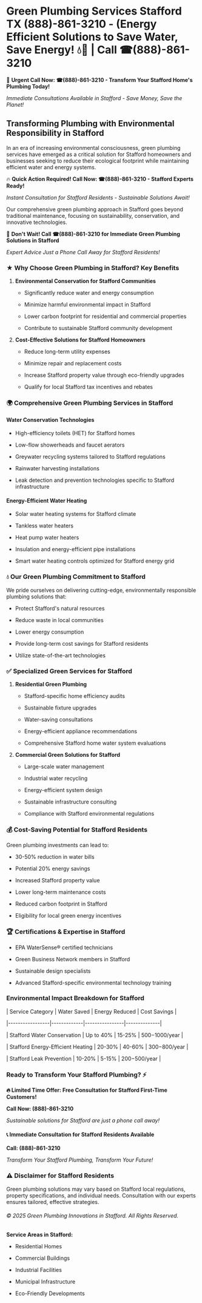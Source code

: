 # Green Plumbing Services Stafford TX (888)-861-3210 - (Energy Efficient Solutions to Save Water, Save Energy! 💧🌿 | Call ☎(888)-861-3210

🚨 **Urgent Call Now: ☎(888)-861-3210 - Transform Your Stafford Home's Plumbing Today!**
*Immediate Consultations Available in Stafford - Save Money, Save the Planet!*

## Transforming Plumbing with Environmental Responsibility in Stafford

In an era of increasing environmental consciousness, green plumbing services have emerged as a critical solution for Stafford homeowners and businesses seeking to reduce their ecological footprint while maintaining efficient water and energy systems. 

🔥 **Quick Action Required! Call Now: ☎(888)-861-3210 - Stafford Experts Ready!**
*Instant Consultation for Stafford Residents - Sustainable Solutions Await!*

Our comprehensive green plumbing approach in Stafford goes beyond traditional maintenance, focusing on sustainability, conservation, and innovative technologies.

🚨 **Don't Wait! Call ☎(888)-861-3210 for Immediate Green Plumbing Solutions in Stafford**
*Expert Advice Just a Phone Call Away for Stafford Residents!*

### ★ Why Choose Green Plumbing in Stafford? Key Benefits

1. **Environmental Conservation for Stafford Communities** 
   - Significantly reduce water and energy consumption
   - Minimize harmful environmental impact in Stafford
   - Lower carbon footprint for residential and commercial properties
   - Contribute to sustainable Stafford community development

2. **Cost-Effective Solutions for Stafford Homeowners** 
   - Reduce long-term utility expenses
   - Minimize repair and replacement costs
   - Increase Stafford property value through eco-friendly upgrades
   - Qualify for local Stafford tax incentives and rebates

### 🌍 Comprehensive Green Plumbing Services in Stafford

#### Water Conservation Technologies
- High-efficiency toilets (HET) for Stafford homes
- Low-flow showerheads and faucet aerators
- Greywater recycling systems tailored to Stafford regulations
- Rainwater harvesting installations
- Leak detection and prevention technologies specific to Stafford infrastructure

#### Energy-Efficient Water Heating
- Solar water heating systems for Stafford climate
- Tankless water heaters
- Heat pump water heaters
- Insulation and energy-efficient pipe installations
- Smart water heating controls optimized for Stafford energy grid

### 💧 Our Green Plumbing Commitment to Stafford

We pride ourselves on delivering cutting-edge, environmentally responsible plumbing solutions that:
- Protect Stafford's natural resources
- Reduce waste in local communities
- Lower energy consumption
- Provide long-term cost savings for Stafford residents
- Utilize state-of-the-art technologies

### ✅ Specialized Green Services for Stafford

1. **Residential Green Plumbing**
   - Stafford-specific home efficiency audits
   - Sustainable fixture upgrades
   - Water-saving consultations
   - Energy-efficient appliance recommendations
   - Comprehensive Stafford home water system evaluations

2. **Commercial Green Solutions for Stafford**
   - Large-scale water management
   - Industrial water recycling
   - Energy-efficient system design
   - Sustainable infrastructure consulting
   - Compliance with Stafford environmental regulations

### 💰 Cost-Saving Potential for Stafford Residents

Green plumbing investments can lead to:
- 30-50% reduction in water bills
- Potential 20% energy savings
- Increased Stafford property value
- Lower long-term maintenance costs
- Reduced carbon footprint in Stafford
- Eligibility for local green energy incentives

### 🏆 Certifications & Expertise in Stafford

- EPA WaterSense® certified technicians
- Green Business Network members in Stafford
- Sustainable design specialists
- Advanced Stafford-specific environmental technology training

### Environmental Impact Breakdown for Stafford

| Service Category | Water Saved | Energy Reduced | Cost Savings |
|-----------------|-------------|----------------|--------------|
| Stafford Water Conservation | Up to 40% | 15-25% | $500-$1000/year |
| Stafford Energy-Efficient Heating | 20-30% | 40-60% | $300-$800/year |
| Stafford Leak Prevention | 10-20% | 5-15% | $200-$500/year |

### Ready to Transform Your Stafford Plumbing? ⚡

**🔥 Limited Time Offer: Free Consultation for Stafford First-Time Customers!**

**Call Now: (888)-861-3210**
*Sustainable solutions for Stafford are just a phone call away!*

#### 📞 Immediate Consultation for Stafford Residents Available

**Call: (888)-861-3210**
*Transform Your Stafford Plumbing, Transform Your Future!*

### ⚠️ Disclaimer for Stafford Residents

Green plumbing solutions may vary based on Stafford local regulations, property specifications, and individual needs. Consultation with our experts ensures tailored, effective strategies.

###### © 2025 Green Plumbing Innovations in Stafford. All Rights Reserved.

**Service Areas in Stafford:** 
- Residential Homes
- Commercial Buildings
- Industrial Facilities
- Municipal Infrastructure
- Eco-Friendly Developments